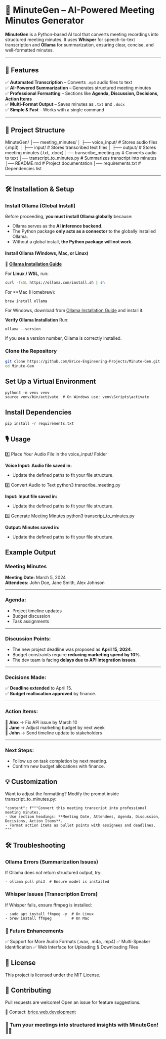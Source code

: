 # 📝 MinuteGen – AI-Powered Meeting Minutes Generator

**MinuteGen** is a Python-based AI tool that converts meeting recordings into structured meeting minutes. It uses **Whisper** for speech-to-text transcription and **Ollama** for summarization, ensuring clear, concise, and well-formatted minutes.

---

## 🚀 Features
✅ **Automated Transcription** – Converts `.mp3` audio files to text  
✅ **AI-Powered Summarization** – Generates structured meeting minutes  
✅ **Professional Formatting** – Sections like **Agenda, Discussion, Decisions, Action Items**  
✅ **Multi-Format Output** – Saves minutes as `.txt` and `.docx`  
✅ **Simple & Fast** – Works with a single command  

---

## 📂 Project Structure

MinuteGen/ │── meeting_minutes/ │ ├── voice_input/ # Stores audio files (.mp3) │ ├── input/ # Stores transcribed text files │ ├── output/ # Stores meeting minutes (.txt, .docx) │── transcribe_meeting.py # Converts audio to text │── transcript_to_minutes.py # Summarizes transcript into minutes │── README.md # Project documentation │── requirements.txt # Dependencies list


---

## 🛠️ Installation & Setup
### **Install Ollama (Global Install)**
Before proceeding, **you must install Ollama globally** because:
- Ollama serves as the **AI inference backend**.
- The Python package **only acts as a connector** to the globally installed Ollama.
- Without a global install, **the Python package will not work**.

#### **Install Ollama (Windows, Mac, or Linux)**
🔗 **[Ollama Installation Guide](https://ollama.com/)**  

For **Linux / WSL**, run:
```bash
curl -fsSL https://ollama.com/install.sh | sh
```
For **Mac (Homebrew):
```
brew install ollama
```
For Windows, download from [Ollama Installation Guide](https://ollama.com/) and install it.

**Verify Ollama Installation**
Run:
```
ollama --version
```
If you see a version number, Ollama is correctly installed.

### **Clone the Repository**
```bash
git clone https://github.com/Brice-Engineering-Projects/Minute-Gen.git
cd Minute-Gen
```

## Set Up a Virtual Environment
```
python3 -m venv venv
source venv/bin/activate  # On Windows use: venv\Scripts\activate
```
## Install Dependencies
```
pip install -r requirements.txt
```
## 🎙️ Usage
1️⃣ Place Your Audio File in the voice_input/ Folder

**Voice Input: Audio file saved in:**
- Update the defined paths to fit your file structure.

2️⃣ Convert Audio to Text
python3 transcribe_meeting.py

**Input: Input file saved in:**
- Update the defined paths to fit your file structure.

3️⃣ Generate Meeting Minutes
python3 transcript_to_minutes.py

**Output: Minutes saved in:**
- Update the defined paths to fit your file structure.

## Example Output

### Meeting Minutes

**Meeting Date:** March 5, 2024  
**Attendees:** John Doe, Jane Smith, Alex Johnson  

---

### **Agenda:**
- Project timeline updates
- Budget discussion
- Task assignments

---

### **Discussion Points:**
- The new project deadline was proposed as **April 15, 2024**.
- Budget constraints require **reducing marketing spend by 10%**.
- The dev team is facing **delays due to API integration issues**.

---

### **Decisions Made:**
✅ **Deadline extended** to April 15.  
✅ **Budget reallocation approved** by finance.  

---

### **Action Items:**
📌 **Alex** → Fix API issue by March 10  
📌 **Jane** → Adjust marketing budget by next week  
📌 **John** → Send timeline update to stakeholders  

---

### **Next Steps:**
- Follow up on task completion by next meeting.
- Confirm new budget allocations with finance.

## 💡 Customization
Want to adjust the formatting? Modify the prompt inside transcript_to_minutes.py:
```
"content": f"""Convert this meeting transcript into professional meeting minutes.
- Use section headings: **Meeting Date, Attendees, Agenda, Discussion, Decisions, Action Items**.
- Format action items as bullet points with assignees and deadlines.
"""
```
## 🛠️ Troubleshooting

### Ollama Errors (Summarization Issues)
If Ollama does not return structured output, try:
```
- ollama pull phi3  # Ensure model is installed
```
### Whisper Issues (Transcription Errors)
If Whisper fails, ensure ffmpeg is installed:
```
- sudo apt install ffmpeg -y  # On Linux
- brew install ffmpeg         # On Mac
```
### 🚀 Future Enhancements

✅ Support for More Audio Formats (.wav, .m4a, .mp4)
✅ Multi-Speaker Identification
✅ Web Interface for Uploading & Downloading Files

## 📜 License

This project is licensed under the MIT License.

## 🤝 Contributing

Pull requests are welcome! Open an issue for feature suggestions.

📧 Contact: [brice.web.development](brice.web.development@gmail.com) 

### 🚀 Turn your meetings into structured insights with MinuteGen! 📝✨
